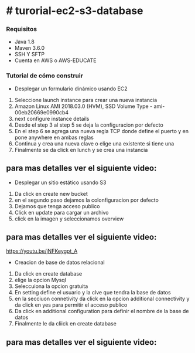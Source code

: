 # # turorial-ec2-s3-database

### Requisitos 
*   Java 1.8
*   Maven 3.6.0
*   SSH Y SFTP
*   Cuenta en AWS o AWS-EDUCATE

### Tutorial de cómo construir

* Desplegar un formulario dinámico usando EC2
1. Seleccione launch instance para crear una nueva instancia
2. Amazon Linux AMI 2018.03.0 (HVM), SSD Volume Type - ami-00eb20669e0990cb4
3. next configure instance details
4. Desde el step 3 al step 5 se deja la configuracion por defecto
5. En el step 6 se agrega una nueva regla TCP donde define el puerto  y en pone anywhere en ambas reglas
6. Continua y crea una nueva clave o elige una existente si tiene una
7. Finalmente se da click en lunch y se crea una instancia
## para mas detalles ver el siguiente video:

*  Desplegar un sitio estático usando S3
1. Da click en create new bucket
2. en el segundo paso dejamos la colonfiguracion por defecto
3. Dejamos que tenga acceso publico
4. Click en update para cargar un archivo
5. click en la imagen y seleccionamos overview
## para mas detalles ver el siguiente video:
https://youtu.be/jNFKeygpt_A


*   Creacion de base de datos relacional 
1. Da click en create database
2. elige la opcion Mysql
3. Seleccuiona la opcion gratuita
4. En setting define el usuario y la clve que tendra la base de datos
5. en la secciuon connetivity da click en la opcion additional connectivity y da click en yes para permitir el acceso publico
6. Da click en additional configuration para definir el nombre de la base de datos
7. Finalmente le da cliick en create database

## para mas detalles ver el siguiente video:
